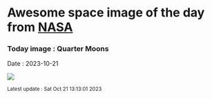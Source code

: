 
# Awesome space image of the day from [NASA](https://api.nasa.gov/)

### Today image : Quarter Moons
Date : 2023-10-21

![](https://apod.nasa.gov/apod/image/2310/quartermoon2022date.jpeg)

<small>Latest update : Sat Oct 21 13:13:01 2023</small>
        